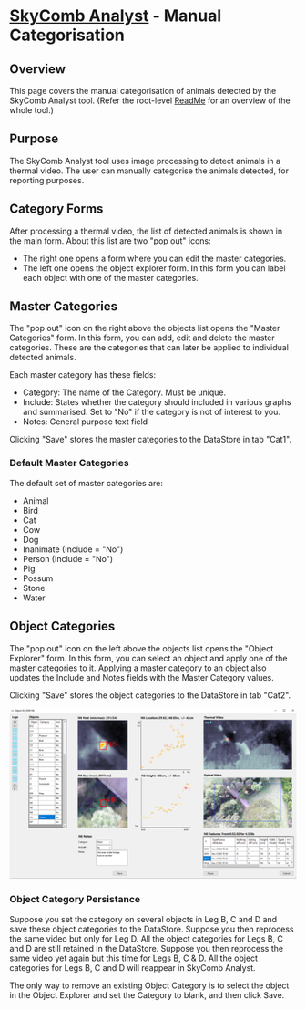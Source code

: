 # [SkyComb Analyst](https://github.com/PhilipQuirke/SkyCombAnalystHelp/blob/main/README.md) - Manual Categorisation

## Overview
This page covers the manual categorisation of animals detected by the SkyComb Analyst tool.
(Refer the root-level [ReadMe](./README.md) for an overview of the whole tool.)


## Purpose
The SkyComb Analyst tool uses image processing to detect animals in a thermal video.
The user can manually categorise the animals detected, for reporting purposes.


## Category Forms 
After processing a thermal video, the list of detected animals is shown in the main form.
About this list are two "pop out" icons:
- The right one opens a form where you can edit the master categories.
- The left one opens the object explorer form. In this form you can label each object with one of the master categories.


## Master Categories
The "pop out" icon on the right above the objects list opens the "Master Categories" form. 
In this form, you can add, edit and delete the master categories.
These are the categories that can later be applied to individual detected animals.

Each master category has these fields:
- Category: The name of the Category. Must be unique.
- Include: States whether the category should included in various graphs and summarised. Set to "No" if the category is not of interest to you.
- Notes: General purpose text field

Clicking "Save" stores the master categories to the DataStore in tab "Cat1".

### Default Master Categories
The default set of master categories are:
- Animal
- Bird
- Cat
- Cow
- Dog
- Inanimate (Include = "No")
- Person (Include = "No")
- Pig
- Possum
- Stone
- Water

## Object Categories
The "pop out" icon on the left above the objects list opens the "Object Explorer" form. 
In this form, you can select an object and apply one of the master categories to it.
Applying a master category to an object also updates the Include and Notes fields with the Master Category values.

Clicking "Save" stores the object categories to the DataStore in tab "Cat2".

![Object Explorer](./Static/ObjectExplorer.png?raw=true "Object Explorer")

### Object Category Persistance
Suppose you set the category on several objects in Leg B, C and D and save these object categories to the DataStore.
Suppose you then reprocess the same video but only for Leg D. All the object categories for Legs B, C and D are still retained in the DataStore.
Suppose you then reprocess the same video yet again but this time for Legs B, C & D. All the object categories for Legs B, C and D will reappear in SkyComb Analyst.
 
The only way to remove an existing Object Category is to select the object in the Object Explorer and set the Category to blank, and then click Save.
